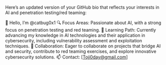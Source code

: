 Here’s an updated version of your GitHub bio that reflects your interests in AI and penetration testing/red teaming:

👋 Hello, I’m @catbug0x1
🔍 Focus Areas: Passionate about AI, with a strong focus on penetration testing and red teaming.
🧠 Learning Path: Currently advancing my knowledge in AI technologies and their application in cybersecurity, including vulnerability assessment and exploitation techniques.
🤝 Collaboration: Eager to collaborate on projects that bridge AI and security, contribute to red teaming exercises, and explore innovative cybersecurity solutions.
📫 Contact: [Toji0day@gmail.com]
